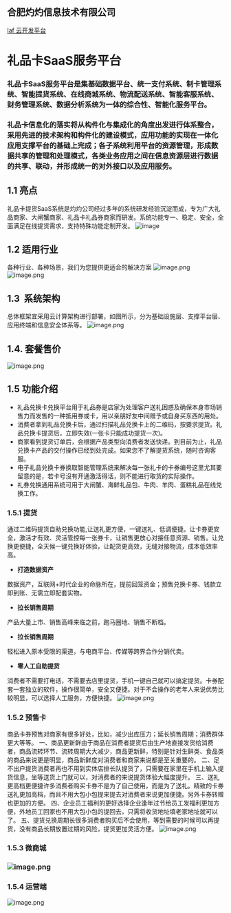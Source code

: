 
## 合肥灼灼信息技术有限公司
 
[laf 云开发平台](https://www.laf.run)

# 礼品卡SaaS服务平台
###   礼品卡SaaS服务平台是集基础数据平台、统一支付系统、制卡管理系统、智能提货系统、在线商城系统、物流配送系统、智能客服系统、财务管理系统、数据分析系统为一体的综合性、智能化服务平台。
### 礼品卡信息化的落实将从构件化与集成化的角度出发进行体系整合，采用先进的技术架构和构件化的建设模式，应用功能的实现在一体化应用支撑平台的基础上完成；各子系统利用平台的资源管理，形成数据共享的管理和处理模式，各类业务应用之间在信息资源层进行数据的共享、联动，并形成统一的对外接口以及应用服务。
     
## 1.1 亮点
礼品卡提货SaaS系统是灼灼公司经过多年的系统研发经验沉淀而成，专为广大礼品商家、大闸蟹商家、礼品卡礼品券商家而研发。系统功能专一、稳定、安全，全面满足在线提货需求，支持特殊功能定制开发。
![image](https://github.com/sass-store/doc/assets/11770232/186af986-a1bf-494f-8feb-87e3019b8a7f)
## 1.2 适用行业
各种行业、各种场景，我们为您提供更适合的解决方案
![image.png](https://cdn.nlark.com/yuque/0/2023/png/705052/1685608145170-36bddd02-ea56-45e6-8a41-d597116db07a.png#averageHue=%23f9f9f9&clientId=u93d1b0d8-d4cd-4&from=paste&height=89&id=ub5286ce1&originHeight=152&originWidth=1274&originalType=binary&ratio=1&rotation=0&showTitle=false&size=34650&status=done&style=none&taskId=ue6a08d7a-2aaf-4f92-9008-b5a943ea7b2&title=&width=747)
![image.png](https://cdn.nlark.com/yuque/0/2023/png/705052/1685608173745-75355ee3-fd16-4488-ac56-8267510eb3c6.png#averageHue=%237f6247&clientId=u93d1b0d8-d4cd-4&from=paste&height=409&id=u3a049a60&originHeight=642&originWidth=1249&originalType=binary&ratio=1&rotation=0&showTitle=false&size=1267444&status=done&style=none&taskId=u29f7f4a1-4c63-4672-8034-ddeb70c063e&title=&width=795)
## 1.3  系统架构
总体框架宜采用云计算架构进行部署，如图所示，分为基础设施层、支撑平台层、应用终端和信息安全体系等。
![image.png](https://cdn.nlark.com/yuque/0/2023/png/705052/1685600001626-1ad3e5c2-e7fe-487a-a719-4c2c3c4b2c61.png#averageHue=%23d1dbec&clientId=u93d1b0d8-d4cd-4&from=paste&height=688&id=u7a48af67&originHeight=688&originWidth=1058&originalType=binary&ratio=1&rotation=0&showTitle=false&size=147263&status=done&style=none&taskId=u6ac79108-4f76-47a5-93bd-a38b183f161&title=&width=1058)
## 1.4. 套餐售价
![image.png](https://cdn.nlark.com/yuque/0/2023/png/705052/1685600214405-62690a63-6bcb-4f8a-a785-c7e3ef56d74f.png#averageHue=%23eed15a&clientId=u93d1b0d8-d4cd-4&from=paste&height=642&id=u9fa082e5&originHeight=642&originWidth=1590&originalType=binary&ratio=1&rotation=0&showTitle=false&size=414323&status=done&style=none&taskId=uc78311ac-c39b-47a2-8895-1a068384f26&title=&width=1590)
## 1.5 功能介绍

- 礼品兑换卡兑换平台用于礼品券是店家为处理客户送礼困惑及确保本身市场销售力而发售的一种抵用券或卡，用以亲朋好友中间赠予或自身买东西的用处。
- 消费者拿到礼品兑换卡后，通过扫描礼品兑换卡上的二维码，按要求提货。礼品兑换卡提货后，立即失效(一张卡只能成功提货一次)。
- 商家看到提货订单后，会根据产品类型向消费者发送快递。到目前为止，礼品兑换卡产品的交付操作已经到处完成。如果您不了解提货系统，随时咨询客服。
- 电子礼品兑换卡券换取智能管理系统来解决每一张礼卡的卡券编号这里尤其要留意的是，若卡号沒有开通激活得话，则不能进行取货的实际操作。
- 礼券兑换通用系统可用于大闸蟹、海鲜礼品包、牛肉、羊肉、蛋糕礼品在线兑换工作。
### 1.5.1 提货
通过二维码提货自助兑换功能,让送礼更方便，一键送礼、低调便捷。让卡券更安全，激活才有效、灵活管控每一张券卡，让销售更放心对接任意资源、销售。让兑换更便捷，全天候一键兑换好体验，让配货更高效，无缝对接物流，成本低效率高。

- **打造数据资产**

数据资产，互联网+时代企业的命脉所在，提前回笼资金；预售兑换卡券、钱款立即到账、无需立即配套实物。

- **拉长销售周期**

产品大量上市、销售高峰来临之前，跑马圈地、销售不断档。

- **拉长销售周期**

轻松进入原本受限的渠道，与电商平台、传媒等跨界合作分销代卖。

- **零人工自助提货**

消费者不需要打电话，不需要去店里提货，手机一键自己就可以搞定提货。卡券配套一套独立的软件，操作很简单，安全又便捷。对于不会操作的老年人来说优势比较明显，可以选择人工服务，方便快捷。
![image.png](https://cdn.nlark.com/yuque/0/2023/png/705052/1685608856617-fd7ec49c-78e3-4dc3-8012-c9fc3f11365c.png#averageHue=%233f4037&clientId=u93d1b0d8-d4cd-4&from=paste&height=491&id=u3343d32a&originHeight=491&originWidth=972&originalType=binary&ratio=1&rotation=0&showTitle=false&size=201105&status=done&style=none&taskId=u2b634c70-9fbb-4d8a-a8bc-3ae639fa029&title=&width=972)
### 1.5.2 预售卡
商品卡券预售对商家有很多好处，比如，减少出库压力；延长销售周期；消费群体更大等等。
一、商品更新鲜由于商品在消费者提货后由生产地直接发货给消费者，商品流转环节、流转周期大大减少，商品更新鲜，特别是针对生鲜类、食品类的商品来说更是明显，商品新鲜度对消费者和商家来说都是至关重要的。
二、足不出户提货消费者再也不用到实体店排长队提货了，只需要在家里在手机上输入提货信息，坐等送货上门就可以，对消费者的来说提货体验大幅度提升。
三、送礼更高档更便捷许多消费者购买卡券不是为了自己使用，而是为了送礼。精致的卡券送礼更加高档，而且不用大包小包提来提去对消费者来说更加便捷。另外卡券转赠也更加的方便。
四、企业员工福利的更好选择企业逢年过节给员工发福利更加方便，外地员工回家也不用大包小包的提回去，只需将收货地址填老家地址就可以了。
五、提货兑换周期长很多消费者购买后不会使用，等到需要的时候可以再提货，没有商品长期放置过期的风险，提货更加灵活方便。
![image.png](https://cdn.nlark.com/yuque/0/2023/png/705052/1685610328568-ea2e2408-073c-4f4b-8ead-e693128761be.png#averageHue=%23b6b04e&clientId=u93d1b0d8-d4cd-4&from=paste&height=578&id=u4305e3ae&originHeight=578&originWidth=1053&originalType=binary&ratio=1&rotation=0&showTitle=false&size=193012&status=done&style=none&taskId=ua4555945-7b09-4467-9ee4-5bf458800a4&title=&width=1053)
### 1.5.3 微商城
### ![image.png](https://cdn.nlark.com/yuque/0/2023/png/705052/1685611993151-660a86a7-fb6f-486b-9de0-e6bdc855d746.png#averageHue=%23b7beb8&clientId=u93d1b0d8-d4cd-4&from=paste&height=670&id=uf42a0e82&originHeight=670&originWidth=855&originalType=binary&ratio=1&rotation=0&showTitle=false&size=236957&status=done&style=none&taskId=u5eb34543-c208-43cb-924e-73687ec3d9c&title=&width=855)

### 1.5.4 运营端
![image.png](https://cdn.nlark.com/yuque/0/2023/png/705052/1685612186120-7ee2ced0-25e1-41cf-a8af-2a18814e66ed.png#averageHue=%23fbfaf9&clientId=u93d1b0d8-d4cd-4&from=paste&height=852&id=ue7718c0b&originHeight=852&originWidth=1849&originalType=binary&ratio=1&rotation=0&showTitle=false&size=133152&status=done&style=none&taskId=u884ad1b9-60ca-44db-aa7a-3809d561680&title=&width=1849)
